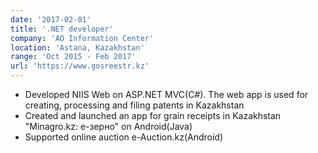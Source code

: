 ```yaml
---
date: '2017-02-01'
title: '.NET developer'
company: 'AO Information Center'
location: 'Astana, Kazakhstan'
range: 'Oct 2015 - Feb 2017'
url: 'https://www.gosreestr.kz'
---
```


- Developed NIIS Web on ASP.NET MVC(C#). The web app is used for creating, processing and filing patents in Kazakhstan
- Created and launched an app for grain receipts in Kazakhstan "Minagro.kz: е-зерно" on Android(Java)
- Supported online auction e-Auction.kz(Android)
